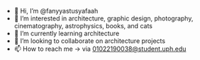 - 👋 Hi, I’m @fanyyastusyafaah
- 👀 I’m interested in architecture, graphic design, photography, cinematography, astrophysics, books, and cats
- 🌱 I’m currently learning architecture
- 💞️ I’m looking to collaborate on architecture projects
- 📫 How to reach me -> via 01022190038@student.uph.edu

<!---
fanyyastusyafaah/fanyyastusyafaah is a ✨ special ✨ repository because its `README.md` (this file) appears on your GitHub profile.
You can click the Preview link to take a look at your changes.
--->
